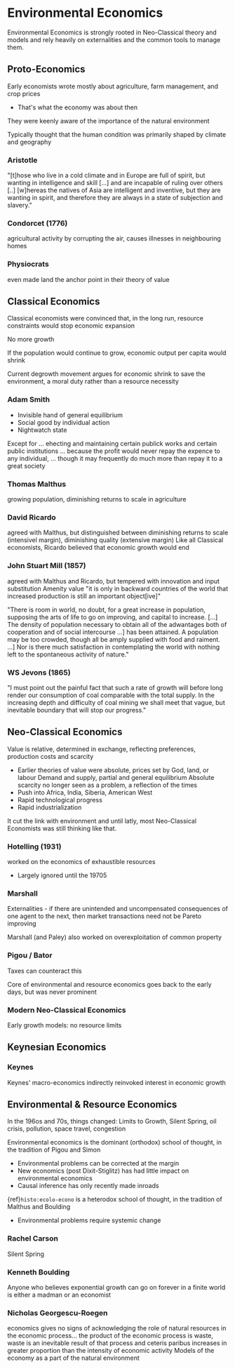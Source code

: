# Environmental Economics

Environmental Economics is strongly rooted in Neo-Classical theory and models and rely heavily on externalities and the common tools to manage them.

## Proto-Economics

Early economists wrote mostly about agriculture, farm management, and crop prices

- That's what the economy was about then

They were keenly aware of the importance of the natural environment

Typically thought that the human condition was primarily shaped by climate and geography

### Aristotle

"[t]hose who live in a cold climate and in Europe are full of spirit, but wanting in intelligence and skill [...] and are incapable of ruling over others [..] [w]hereas the natives of Asia are intelligent and inventive, but they are wanting in spirit, and therefore they are always in a state of subjection and slavery."

### Condorcet (1776)

agricultural activity by corrupting the air, causes illnesses in neighbouring homes

### Physiocrats

even made land the anchor point in their theory of value

## Classical Economics

Classical economists were convinced that, in the long run, resource constraints would stop economic expansion

No more growth

If the population would continue to grow, economic output per capita would shrink

Current degrowth movement argues for economic shrink to save the environment, a moral duty rather than a resource necessity

### Adam Smith

- Invisible hand of general equilibrium
- Social good by individual action
- Nightwatch state

Except for ... ehecting and maintaining certain publick works and certain public institutions ... because the profit would never repay the expence to any individual, ... though it may frequently do much more than repay it to a great society

### Thomas Malthus

growing population, diminishing returns to scale in agriculture

### David Ricardo

agreed with Malthus, but distinguished between diminishing returns to scale (intensivel margin), diminishing quality (extensive margin)
Like all Classical economists, Ricardo believed that economic growth would end

### John Stuart Mill (1857)

agreed with Malthus and Ricardo, but tempered with innovation and input substitution
Amenity value "it is only in backward countries of the world that increased production is still an important object[ive]"

"There is room in world, no doubt, for a great increase in population, supposing the arts of life to go on improving, and capital to increase.
[...] The density of population necessary to obtain all of the adwantages both of cooperation and of social intercourse ...] has been attained. A population may be too crowded, though all be amply supplied with food and raiment. ...] Nor is there much satisfaction in contemplating the world with nothing left to the spontaneous activity of nature."

### WS Jevons (1865)

"I must point out the painful fact that such a rate of growth will before long render our consumption of coal comparable with the total supply. In the increasing depth and difficulty of coal mining we shall meet that vague, but inevitable boundary that will stop our progress."

## Neo-Classical Economics

Value is relative, determined in exchange, reflecting preferences, production costs and scarcity

- Earlier theories of value were absolute, prices set by God, land, or labour
  Demand and supply, partial and general equilibrium
  Absolute scarcity no longer seen as a problem, a reflection of the times
- Push into Africa, India, Siberia, American
  West
- Rapid technological progress
- Rapid industrialization

It cut the link with environment and until latly, most Neo-Classical Economists was still thinking like that.

### Hotelling (1931)

worked on the economics of exhaustible resources

- Largely ignored until the 19705

### Marshall

Externalities - if there are unintended and uncompensated consequences of one agent to the next, then market transactions need not be Pareto improving

Marshall (and Paley) also worked on overexploitation of common property

### Pigou / Bator

Taxes can counteract this

Core of environmental and resource economics goes back to the early days, but was never prominent

### Modern Neo-Classical Economics

Early growth models: no resource limits

## Keynesian Economics

### Keynes

Keynes' macro-economics indirectly reinvoked interest in economic growth

## Environmental & Resource Economics

In the 196os and 70s, things changed: Limits to Growth, Silent Spring, oil crisis, pollution, space travel, congestion

Environmental economics is the dominant (orthodox) school of thought, in the tradition of Pigou and Simon

- Environmental problems can be corrected at the margin
- New economics (post Dixit-Stiglitz) has had little impact on environmental economics
- Causal inference has only recently made inroads

{ref}`histo:ecolo-econo` is a heterodox school of thought, in the tradition of Malthus and Boulding

- Environmental problems require systemic change

### Rachel Carson

Silent Spring

### Kenneth Boulding

Anyone who believes exponential growth can go on forever in a finite world is either a madman or
an economist

### Nicholas Georgescu-Roegen

economics gives no signs of acknowledging the role of natural resources in the economic process... the product of the economic process is waste, waste is an inevitable result of that process and ceteris paribus increases in greater proportion than the intensity of economic activity
Models of the economy as a part of the natural environment
